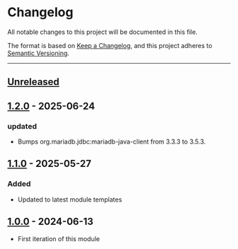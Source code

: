 # Changelog

All notable changes to this project will be documented in this file.

The format is based on [Keep a Changelog](https://keepachangelog.com/en/1.0.0/),
and this project adheres to [Semantic Versioning](https://semver.org/spec/v2.0.0.html).

* * *

## [Unreleased]

## [1.2.0] - 2025-06-24

### updated

- Bumps org.mariadb.jdbc:mariadb-java-client from 3.3.3 to 3.5.3.

## [1.1.0] - 2025-05-27

### Added

- Updated to latest module templates

## [1.0.0] - 2024-06-13

- First iteration of this module

[unreleased]: https://github.com/ortus-boxlang/bx-mariadb/compare/v1.2.0...HEAD
[1.2.0]: https://github.com/ortus-boxlang/bx-mariadb/compare/v1.1.0...v1.2.0
[1.1.0]: https://github.com/ortus-boxlang/bx-mariadb/compare/v1.0.0...v1.1.0
[1.0.0]: https://github.com/ortus-boxlang/bx-mariadb/compare/71b91f7b2dbc12e7de9fb13a4a769fce8fe4bfdd...v1.0.0
